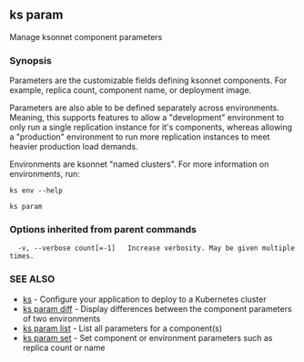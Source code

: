 ## ks param

Manage ksonnet component parameters

### Synopsis


Parameters are the customizable fields defining ksonnet components. For
example, replica count, component name, or deployment image.

Parameters are also able to be defined separately across environments. Meaning,
this supports features to allow a "development" environment to only run a
single replication instance for it's components, whereas allowing a "production"
environment to run more replication instances to meet heavier production load
demands.

Environments are ksonnet "named clusters". For more information on environments,
run:

    ks env --help


```
ks param
```

### Options inherited from parent commands

```
  -v, --verbose count[=-1]   Increase verbosity. May be given multiple times.
```

### SEE ALSO
* [ks](ks.md)	 - Configure your application to deploy to a Kubernetes cluster
* [ks param diff](ks_param_diff.md)	 - Display differences between the component parameters of two environments
* [ks param list](ks_param_list.md)	 - List all parameters for a component(s)
* [ks param set](ks_param_set.md)	 - Set component or environment parameters such as replica count or name

